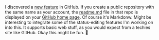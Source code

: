I discovered a <a href="http://scripting.com/images/2020/07/09/featureInGitHub.png">new feature</a> in GitHub. If you create a public repository with the same name as your account, the <a href="https://github.com/scripting/scripting/blob/master/README.md">readme.md</a> file in that repo is displayed on your <a href="https://github.com/scripting">GitHub home page</a>. Of course it's Markdonw. Might be interesting to integrate some of the status-editing features I'm working on into this. It supports basic web stuff, as you would expect from a techies site like GitHub. Okay this might be fun. :balloon:
